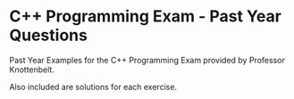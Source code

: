 # C++ Programming Exam - Past Year Questions

Past Year Examples for the C++ Programming Exam provided by Professor Knottenbelt.

Also included are solutions for each exercise. 
